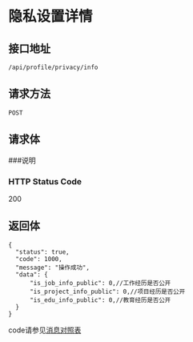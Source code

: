 # 隐私设置详情

## 接口地址

`/api/profile/privacy/info`

## 请求方法

`POST`

## 请求体

###说明


### HTTP Status Code

200

## 返回体
```json5
{
  "status": true,
  "code": 1000,
  "message": "操作成功",
  "data": {
      "is_job_info_public": 0,//工作经历是否公开
      "is_project_info_public": 0,//项目经历是否公开
      "is_edu_info_public": 0,//教育经历是否公开
  }
}
```

code请参见[消息对照表](消息对照表.md)
